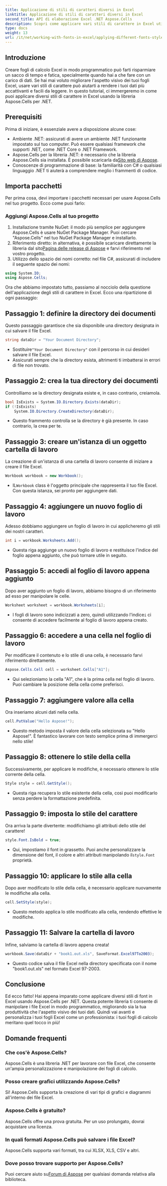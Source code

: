 ```yaml
---
title: Applicazione di stili di caratteri diversi in Excel
linktitle: Applicazione di stili di caratteri diversi in Excel
second_title: API di elaborazione Excel .NET Aspose.Cells
description: Scopri come applicare vari stili di carattere in Excel utilizzando Aspose.Cells per .NET. Tutorial passo dopo passo per migliorare il design del tuo foglio di calcolo.
type: docs
weight: 13
url: /it/net/working-with-fonts-in-excel/applying-different-fonts-styles/
---
```

## Introduzione
Creare fogli di calcolo Excel in modo programmatico può farti risparmiare un sacco di tempo e fatica, specialmente quando hai a che fare con un carico di dati. Se hai mai voluto migliorare l'aspetto visivo dei tuoi fogli Excel, usare vari stili di carattere può aiutarti a rendere i tuoi dati più accattivanti e facili da leggere. In questo tutorial, ci immergeremo in come puoi applicare diversi stili di carattere in Excel usando la libreria Aspose.Cells per .NET.
## Prerequisiti
Prima di iniziare, è essenziale avere a disposizione alcune cose:
- Ambiente .NET: assicurati di avere un ambiente .NET funzionante impostato sul tuo computer. Può essere qualsiasi framework che supporti .NET, come .NET Core o .NET Framework.
-  Aspose.Cells per la libreria .NET: è necessario che la libreria Aspose.Cells sia installata. È possibile scaricarla da[Sito web di Aspose](https://releases.aspose.com/cells/net/). 
- Conoscenze di programmazione di base: la familiarità con C# o qualsiasi linguaggio .NET ti aiuterà a comprendere meglio i frammenti di codice.
## Importa pacchetti
Per prima cosa, devi importare i pacchetti necessari per usare Aspose.Cells nel tuo progetto. Ecco come puoi farlo:
### Aggiungi Aspose.Cells al tuo progetto
1. Installazione tramite NuGet: il modo più semplice per aggiungere Aspose.Cells è usare NuGet Package Manager. Puoi cercare "Aspose.Cells" nel tuo NuGet Package Manager e installarlo.
2.  Riferimento diretto: in alternativa, è possibile scaricare direttamente la libreria dal sito[Pagina delle release di Aspose](https://releases.aspose.com/cells/net/) e farvi riferimento nel vostro progetto.
3. Utilizzo dello spazio dei nomi corretto: nel file C#, assicurati di includere il seguente spazio dei nomi:
```csharp
using System.IO;
using Aspose.Cells;
```
Ora che abbiamo impostato tutto, passiamo al nocciolo della questione dell'applicazione degli stili di carattere in Excel. Ecco una ripartizione di ogni passaggio:
## Passaggio 1: definire la directory dei documenti
Questo passaggio garantisce che sia disponibile una directory designata in cui salvare il file Excel. 
```csharp
string dataDir = "Your Document Directory";
```
-  Sostituire`"Your Document Directory"` con il percorso in cui desideri salvare il file Excel.
- Assicurati sempre che la directory esista, altrimenti ti imbatterai in errori di file non trovato.
## Passaggio 2: crea la tua directory dei documenti
Controlliamo se la directory designata esiste e, in caso contrario, creiamola.
```csharp
bool IsExists = System.IO.Directory.Exists(dataDir);
if (!IsExists)
    System.IO.Directory.CreateDirectory(dataDir);
```
- Questo frammento controlla se la directory è già presente. In caso contrario, la crea per te. 
## Passaggio 3: creare un'istanza di un oggetto cartella di lavoro
La creazione di un'istanza di una cartella di lavoro consente di iniziare a creare il file Excel.
```csharp
Workbook workbook = new Workbook();
```
-  IL`Workbook` class è l'oggetto principale che rappresenta il tuo file Excel. Con questa istanza, sei pronto per aggiungere dati.
## Passaggio 4: aggiungere un nuovo foglio di lavoro
Adesso dobbiamo aggiungere un foglio di lavoro in cui applicheremo gli stili dei nostri caratteri.
```csharp
int i = workbook.Worksheets.Add();
```

- Questa riga aggiunge un nuovo foglio di lavoro e restituisce l'indice del foglio appena aggiunto, che può tornare utile in seguito.
## Passaggio 5: accedi al foglio di lavoro appena aggiunto
Dopo aver aggiunto un foglio di lavoro, abbiamo bisogno di un riferimento ad esso per manipolare le celle.
```csharp
Worksheet worksheet = workbook.Worksheets[i];
```

-  I fogli di lavoro sono indicizzati a zero, quindi utilizzando l'indice`i` ci consente di accedere facilmente al foglio di lavoro appena creato.
## Passaggio 6: accedere a una cella nel foglio di lavoro
Per modificare il contenuto e lo stile di una cella, è necessario farvi riferimento direttamente.
```csharp
Aspose.Cells.Cell cell = worksheet.Cells["A1"];
```

- Qui selezioniamo la cella "A1", che è la prima cella nel foglio di lavoro. Puoi cambiare la posizione della cella come preferisci.
## Passaggio 7: aggiungere valore alla cella
Ora inseriamo alcuni dati nella cella.
```csharp
cell.PutValue("Hello Aspose!");
```

- Questo metodo imposta il valore della cella selezionata su "Hello Aspose!". È fantastico lavorare con testo semplice prima di immergerci nello stile!
## Passaggio 8: ottenere lo stile della cella
Successivamente, per applicare le modifiche, è necessario ottenere lo stile corrente della cella.
```csharp
Style style = cell.GetStyle();
```

- Questa riga recupera lo stile esistente della cella, così puoi modificarlo senza perdere la formattazione predefinita.
## Passaggio 9: imposta lo stile del carattere
Ora arriva la parte divertente: modifichiamo gli attributi dello stile del carattere!
```csharp
style.Font.IsBold = true;
```

-  Qui, impostiamo il font in grassetto. Puoi anche personalizzare la dimensione del font, il colore e altri attributi manipolando il`style.Font` proprietà.
## Passaggio 10: applicare lo stile alla cella
Dopo aver modificato lo stile della cella, è necessario applicare nuovamente le modifiche alla cella.
```csharp
cell.SetStyle(style);
```

- Questo metodo applica lo stile modificato alla cella, rendendo effettive le modifiche.
## Passaggio 11: Salvare la cartella di lavoro
Infine, salviamo la cartella di lavoro appena creata!
```csharp
workbook.Save(dataDir + "book1.out.xls", SaveFormat.Excel97To2003);
```

- Questo codice salva il file Excel nella directory specificata con il nome "book1.out.xls" nel formato Excel 97-2003.
## Conclusione
Ed ecco fatto! Hai appena imparato come applicare diversi stili di font in Excel usando Aspose.Cells per .NET. Questa potente libreria ti consente di manipolare i file Excel in modo programmatico, migliorando sia la tua produttività che l'aspetto visivo dei tuoi dati. Quindi vai avanti e personalizza i tuoi fogli Excel come un professionista: i tuoi fogli di calcolo meritano quel tocco in più!
## Domande frequenti
### Che cos'è Aspose.Cells?  
Aspose.Cells è una libreria .NET per lavorare con file Excel, che consente un'ampia personalizzazione e manipolazione dei fogli di calcolo.
### Posso creare grafici utilizzando Aspose.Cells?  
Sì! Aspose.Cells supporta la creazione di vari tipi di grafici e diagrammi all'interno dei file Excel.
### Aspose.Cells è gratuito?  
Aspose.Cells offre una prova gratuita. Per un uso prolungato, dovrai acquistare una licenza.  
### In quali formati Aspose.Cells può salvare i file Excel?  
Aspose.Cells supporta vari formati, tra cui XLSX, XLS, CSV e altri.
### Dove posso trovare supporto per Aspose.Cells?  
 Puoi cercare aiuto su[Forum di Aspose](https://forum.aspose.com/c/cells/9) per qualsiasi domanda relativa alla biblioteca.